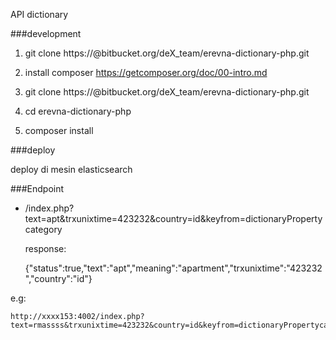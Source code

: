 API dictionary

###development

  1. git clone https://<username>@bitbucket.org/deX_team/erevna-dictionary-php.git

  2. install composer https://getcomposer.org/doc/00-intro.md

  3. git clone https://<username>@bitbucket.org/deX_team/erevna-dictionary-php.git

  4. cd erevna-dictionary-php

  5. composer install

###deploy

  deploy di mesin elasticsearch

###Endpoint

  - /index.php?text=apt&trxunixtime=423232&country=id&keyfrom=dictionaryPropertycategory

    response:

      {"status":true,"text":"apt","meaning":"apartment","trxunixtime":"423232","country":"id"}

  e.g:

    http://xxxx153:4002/index.php?text=rmassss&trxunixtime=423232&country=id&keyfrom=dictionaryPropertycategory
